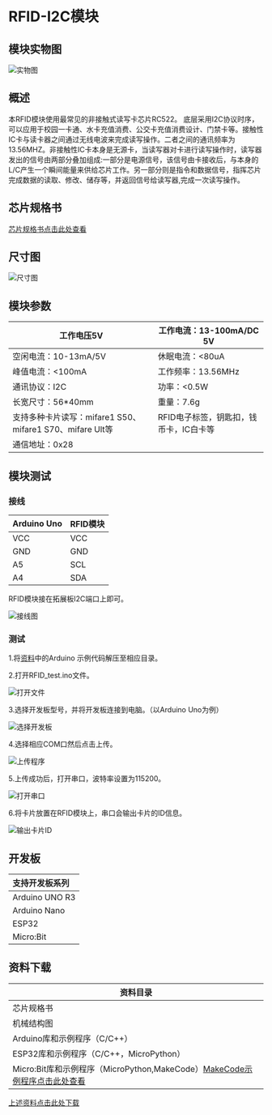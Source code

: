 # RFID-I2C模块

## 模块实物图

![实物图](1714957948740.png)

## 概述

  本RFID模块使用最常见的非接触式读写卡芯片RC522。 底层采用I2C协议时序，可以应用于校园一卡通、水卡充值消费、公交卡充值消费设计、门禁卡等。接触性IC卡与读卡器之间通过无线电波来完成读写操作。二者之间的通讯频率为13.56MHZ。非接触性IC卡本身是无源卡，当读写器对卡进行读写操作时，读写器发出的信号由两部分叠加组成:一部分是电源信号，该信号由卡接收后，与本身的L/C产生一个瞬间能量来供给芯片工作。另一部分则是指令和数据信号，指挥芯片完成数据的读取、修改、储存等，并返回信号给读写器,完成一次读写操作。

## 芯片规格书

[芯片规格书点击此处查看](zh-cn/ph2.0_sensors/smart_module/rfid_mfrc522/mfrc522_chip_manual.PDF )

## 尺寸图

![尺寸图](8.png)

## 模块参数

| 工作电压5V       | 工作电流：13-100mA/DC 5V               |
| -------------------- | -------------------------------------- |
| 空闲电流：10-13mA/5V | 休眠电流：<80uA                        |
| 峰值电流：<100mA     | 工作频率：13.56MHz                     |
| 通讯协议：I2C        | 功率：<0.5W                            |
| 长宽尺寸：56*40mm    | 重量：7.6g                             |
| 支持多种卡片读写：mifare1 S50、mifare1 S70、mifare Ult等 | RFID电子标签，钥匙扣，钱币卡，IC白卡等 |
| 通信地址：0x28       |                                        |

## 模块测试

### 接线

| Arduino Uno | RFID模块 |
| ----------- | ------ |
| VCC           | VCC      |
| GND           | GND      |
| A5          | SCL    |
| A4          | SDA    |

RFID模块接在拓展板I2C端口上即可。

![接线图](all.png)

### 测试

1.将[资料](#jump)中的Arduino 示例代码解压至相应目录。

2.打开RFID_test.ino文件。

![打开文件](1.png)

3.选择开发板型号，并将开发板连接到电脑。（以Arduino Uno为例）

![选择开发板](2.png)

4.选择相应COM口然后点击上传。

![上传程序](3.png)

5.上传成功后，打开串口，波特率设置为115200。

![打开串口](4.png)

6.将卡片放置在RFID模块上，串口会输出卡片的ID信息。

![输出卡片ID](7.png)

## 开发板

| 支持开发板系列 |
| :------------- |
| Arduino UNO R3 |
| Arduino Nano   |
| ESP32          |
| Micro:Bit      |

## 资料下载

| 资料目录                                                     |
| ------------------------------------------------------------ |
| 芯片规格书                                                   |
| 机械结构图                                                   |
| Arduino库和示例程序（C/C++）                                 |
| ESP32库和示例程序（C/C++，MicroPython）                      |
| Micro:Bit库和示例程序（MicroPython,MakeCode）[MakeCode示例程序点击此处查看](https://makecode.microbit.org/S24813-08297-06583-21878) |

<span id="jump">[上述资料点击此处下载](zh-cn/ph2.0_sensors/smart_module/rfid_mfrc522/data_collection.zip ':ignore')</span>
